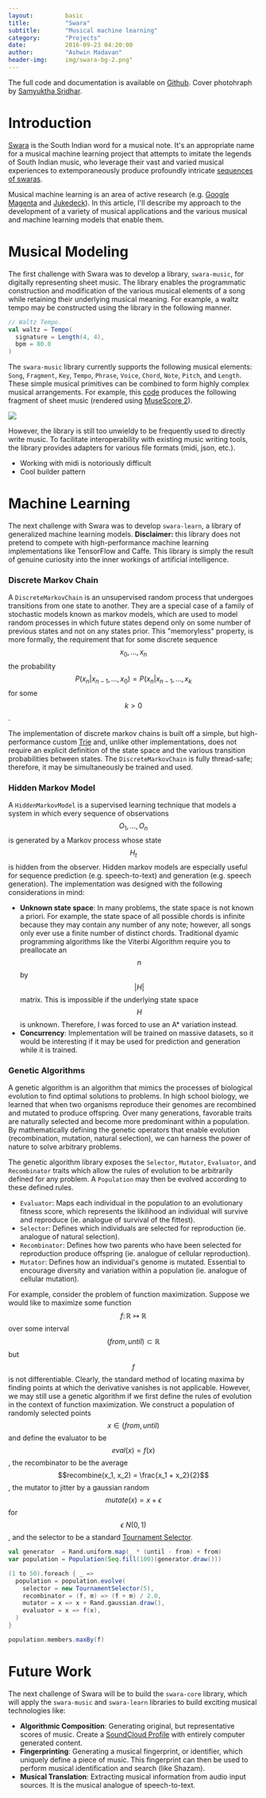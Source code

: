 ```yaml
---
layout:         basic
title:          "Swara"
subtitle:       "Musical machine learning"
category:       "Projects"
date:           2016-09-23 04:20:00
author:         "Ashwin Madavan"
header-img:     img/swara-bg-2.png"
---
```


The full code and documentation is available on [Github](https://github.com/ashwin153/swara). Cover photohraph by [Samyuktha Sridhar](http://samyusridhar.github.io).

# Introduction
[Swara](https://en.wikipedia.org/wiki/Swara) is the South Indian word for a musical note. It's an appropriate name for a musical machine learning project that attempts to imitate the legends of South Indian music, who leverage their vast and varied musical experiences to extemporaneously produce profoundly intricate [sequences of swaras](https://en.wikipedia.org/wiki/Ragam_Thanam_Pallavi).

Musical machine learning is an area of active research (e.g. [Google Magenta](https://magenta.tensorflow.org/welcome-to-magenta) and [Jukedeck](https://www.jukedeck.com/)). In this article, I'll describe my approach to the development of a variety of musical applications and the various musical and machine learning models that enable them.

# Musical Modeling
The first challenge with Swara was to develop a library, ```swara-music```, for digitally representing sheet music. The library enables the programmatic construction and modification of the various musical elements of a song while retaining their underlying musical meaning. For example, a waltz tempo may be constructed using the library in the following manner.

```scala
// Waltz Tempo.
val waltz = Tempo(
  signature = Length(4, 4),
  bpm = 80.0
)
```

The ```swara-music``` library currently supports the following musical elements: ```Song```, ```Fragment```, ```Key```, ```Tempo```, ```Phrase```, ```Voice```, ```Chord```, ```Note```, ```Pitch```, and ```Length```. These simple musical primitives can be combined to form highly complex musical arrangements. For example, this [code](https://gist.github.com/ashwin153/d86292dbfc346b48d7e8f9e79db463fd) produces the following fragment of sheet music (rendered using [MuseScore 2](https://musescore.org/en/2.0)).

<img align="center" src="/img/sample-song.png"/>

However, the library is still too unwieldy to be frequently used to directly write music. To facilitate interoperability with existing music writing tools, the library provides adapters for various file formats (midi, json, etc.).

- Working with midi is notoriously difficult
- Cool builder pattern


# Machine Learning
The next challenge with Swara was to develop ```swara-learn```, a library of generalized machine learning models. **Disclaimer:** this library does not pretend to compete with high-performance machine learning implementations like TensorFlow and Caffe. This library is simply the result of genuine curiosity into the inner workings of artificial intelligence.

### Discrete Markov Chain
A ```DiscreteMarkovChain``` is an unsupervised random process that undergoes transitions from one state to another. They are a special case of a family of stochastic models known as markov models, which are used to model random processes in which future states depend only on some number of previous states and not on any states prior. This "memoryless" property, is more formally, the requirement that for some discrete sequence $$x_0, \ldots, x_n$$ the probability $$P(x_n \vert x_{n-1}, \ldots, x_{0}) = P(x_n \vert x_{n-1}, \ldots, x_{k}$$ for some $$k > 0$$.

The implementation of discrete markov chains is built off a simple, but high-performance custom [Trie](https://en.wikipedia.org/wiki/Trie) and, unlike other implementations, does not require an explicit definition of the state space and the various transition probabilities between states. The ```DiscreteMarkovChain``` is fully thread-safe; therefore, it may be simultaneously be trained and used.

### Hidden Markov Model
A ```HiddenMarkovModel``` is a supervised learning technique that models a system in which every sequence of observations $$O_1, \ldots, O_n$$ is generated by a Markov process whose state $$H_t$$ is hidden from the observer. Hidden markov models are especially useful for sequence prediction (e.g. speech-to-text) and generation (e.g. speech generation). The implementation was designed with the following considerations in mind:

- **Unknown state space**: In many problems, the state space is not known a priori. For example, the state space of all possible chords is infinite because they may contain any number of any note; however, all songs  only ever use a finite number of distinct chords. Traditional dyamic programming algorithms like the Viterbi Algorithm require you to preallocate an $$n$$ by $$\vert H \vert$$ matrix. This is impossible if the underlying state space $$H$$ is unknown. Therefore, I was forced to use an A* variation instead.
- **Concurrency**: Implementation will be trained on massive datasets, so it would be interesting if it may be used for prediction and generation while it is trained.

### Genetic Algorithms
A genetic algorithm is an algorithm that mimics the processes of biological evolution to find optimal solutions to problems. In high school biology, we learned that when two organisms reproduce their genomes are recombined and mutated to produce offspring. Over many generations, favorable traits are naturally selected and become more predominant within a population. By mathematically defining the genetic operators that enable evolution (recombination, mutation, natural selection), we can harness the power of nature to solve arbitrary problems.

The genetic algorithm library exposes the ```Selector```, ```Mutator```, ```Evaluator```, and ```Recombinator``` traits which allow the rules of evolution to be arbitrarily defined for any problem. A ```Population``` may then be evolved according to these defined rules.

- ```Evaluator```: Maps each individual in the population to an evolutionary fitness score, which represents the likilihood an individual will survive and reproduce (ie. analogue of survival of the fittest).
- ```Selector```: Defines which individuals are selected for reproduction (ie. analogue of natural selection).
- ```Recombinator```: Defines how two parents who have been selected for reproduction produce offspring (ie. analogue of cellular reproduction).
- ```Mutator```: Defines how an individual's genome is mutated. Essential to encourage diversity and variation within a population (ie. analogue of cellular mutation).

For example, consider the problem of function maximization. Suppose we would like to maximize some function $$f \colon \mathbb{R} \mapsto \mathbb{R}$$ over some interval $$(from, until) \subset \mathbb{R}$$ but $$f$$ is not differentiable. Clearly, the standard method of locating maxima by finding points at which the derivative vanishes is not applicable. However, we may still use a genetic algorithm if we first define the rules of evolution in the context of function maximization. We construct a population of randomly selected points $$x \in (from, until)$$ and define the evaluator to be $$eval(x) = f(x)$$, the recombinator to be the average $$recombine(x_1, x_2) = \frac{x_1 + x_2}{2}$$, the mutator to jitter by a gaussian random $$mutate(x) = x + \epsilon$$ for $$\epsilon ~ N(0, 1)$$, and the selector to be a standard [Tournament Selector](https://en.wikipedia.org/wiki/Tournament_selection).

```scala
val generator  = Rand.uniform.map(_ * (until - from) + from)
var population = Population(Seq.fill(100)(generator.draw()))

(1 to 50).foreach { _ =>
  population = population.evolve(
    selector = new TournamentSelector(5),
    recombinator = (f, m) => (f + m) / 2.0,
    mutator = x => x + Rand.gaussian.draw(),
    evaluator = x => f(x),
  )
}

population.members.maxBy(f)
```
 
# Future Work
The next challenge of Swara will be to build the ```swara-core``` library, which will apply the ```swara-music``` and ```swara-learn``` libraries to build exciting musical technologies like:

- **Algorithmic Composition**: Generating original, but representative scores of music. Create a [SoundCloud Profile](https://soundcloud.com/swara-labs) with entirely computer generated content.
- **Fingerprinting**: Generating a musical fingerprint, or identifier, which uniquely define a piece of music. This fingerprint can then be used to perform musical identification and search (like Shazam).
- **Musical Translation**: Extracting musical information from audio input sources. It is the musical analogue of speech-to-text.
